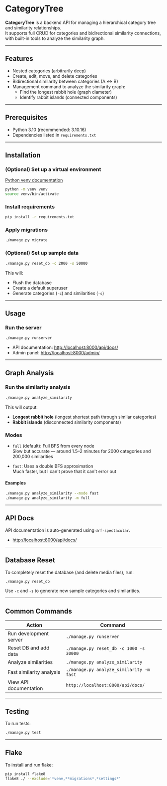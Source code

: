 # CategoryTree

**CategoryTree** is a backend API for managing a hierarchical category tree and similarity relationships.  
It supports full CRUD for categories and bidirectional similarity connections, with built-in tools to analyze the similarity graph.

---

## Features

- Nested categories (arbitrarily deep)
- Create, edit, move, and delete categories
- Bidirectional similarity between categories (A ↔ B)
- Management command to analyze the similarity graph:
  - Find the longest rabbit hole (graph diameter)
  - Identify rabbit islands (connected components)

---

## Prerequisites

- Python 3.10 (recommended: 3.10.16)
- Dependencies listed in `requirements.txt`

---

## Installation

### (Optional) Set up a virtual environment  
[Python venv documentation](https://docs.python.org/3/library/venv.html)

```bash
python -m venv venv
source venv/bin/activate
```

### Install requirements

```bash
pip install -r requirements.txt
```

### Apply migrations

```bash
./manage.py migrate
```

### (Optional) Set up sample data

```bash
./manage.py reset_db -c 2000 -s 50000
```

This will:

- Flush the database
- Create a default superuser
- Generate categories (`-c`) and similarities (`-s`)

---

## Usage

### Run the server

```bash
./manage.py runserver
```

- API documentation: [http://localhost:8000/api/docs/](http://localhost:8000/api/docs/)
- Admin panel: [http://localhost:8000/admin/](http://localhost:8000/admin/)

---

## Graph Analysis

### Run the similarity analysis

```bash
./manage.py analyze_similarity
```

This will output:

- **Longest rabbit hole** (longest shortest path through similar categories)
- **Rabbit islands** (disconnected similarity components)

### Modes

- `full` (default): Full BFS from every node  
  Slow but accurate — around 1.5–2 minutes for 2000 categories and 200,000 similarities

- `fast`: Uses a double BFS approximation  
  Much faster, but I can't prove that it can't error out

#### Examples

```bash
./manage.py analyze_similarity --mode fast
./manage.py analyze_similarity -m full
```

---

## API Docs

API documentation is auto-generated using `drf-spectacular`.

- [http://localhost:8000/api/docs/](http://localhost:8000/api/docs/)

---

## Database Reset

To completely reset the database (and delete media files), run:

```bash
./manage.py reset_db
```

Use `-c` and `-s` to generate new sample categories and similarities.

---

## Common Commands

| Action                   | Command                                  |
|--------------------------|-------------------------------------------|
| Run development server   | `./manage.py runserver`                  |
| Reset DB and add data    | `./manage.py reset_db -c 1000 -s 30000`  |
| Analyze similarities     | `./manage.py analyze_similarity`         |
| Fast similarity analysis | `./manage.py analyze_similarity -m fast` |
| View API documentation   | `http://localhost:8000/api/docs/`        |

---

## Testing

To run tests:

```bash
./manage.py test
```

---

## Flake

To install and run flake:

```bash
pip install flake8
flake8 ./ --exclude='*venv,**migrations*,*settings*'
```
